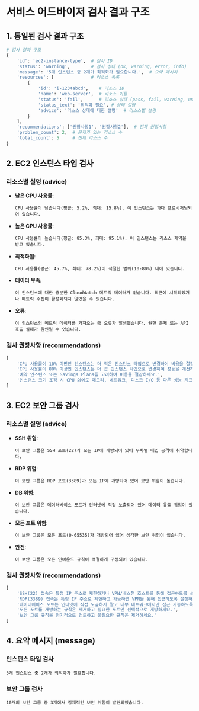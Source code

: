 # 서비스 어드바이저 검사 결과 구조

## 1. 통일된 검사 결과 구조

```python
# 검사 결과 구조
{
    'id': 'ec2-instance-type',  # 검사 ID
    'status': 'warning',        # 검사 상태 (ok, warning, error, info)
    'message': '5개 인스턴스 중 2개가 최적화가 필요합니다.',  # 요약 메시지
    'resources': [              # 리소스 목록
        {
            'id': 'i-1234abcd',    # 리소스 ID
            'name': 'web-server',  # 리소스 이름
            'status': 'fail',      # 리소스 상태 (pass, fail, warning, unknown)
            'status_text': '최적화 필요', # 상태 설명
            'advice': '리소스 상태에 대한 설명'  # 리소스별 설명
        }
    ],
    'recommendations': ['권장사항1', '권장사항2'],  # 전체 권장사항
    'problem_count': 2,  # 문제가 있는 리소스 수
    'total_count': 5     # 전체 리소스 수
}
```

## 2. EC2 인스턴스 타입 검사

### 리소스별 설명 (advice)

- **낮은 CPU 사용률**:
  ```
  CPU 사용률이 낮습니다(평균: 5.2%, 최대: 15.8%). 이 인스턴스는 과다 프로비저닝되어 있습니다.
  ```

- **높은 CPU 사용률**:
  ```
  CPU 사용률이 높습니다(평균: 85.3%, 최대: 95.1%). 이 인스턴스는 리소스 제약을 받고 있습니다.
  ```

- **최적화됨**:
  ```
  CPU 사용률(평균: 45.7%, 최대: 78.2%)이 적절한 범위(10-80%) 내에 있습니다.
  ```

- **데이터 부족**:
  ```
  이 인스턴스에 대한 충분한 CloudWatch 메트릭 데이터가 없습니다. 최근에 시작되었거나 메트릭 수집이 활성화되지 않았을 수 있습니다.
  ```

- **오류**:
  ```
  이 인스턴스의 메트릭 데이터를 가져오는 중 오류가 발생했습니다. 권한 문제 또는 API 호출 실패가 원인일 수 있습니다.
  ```

### 검사 권장사항 (recommendations)

```python
[
    'CPU 사용률이 10% 미만인 인스턴스는 더 작은 인스턴스 타입으로 변경하여 비용을 절감하세요.',
    'CPU 사용률이 80% 이상인 인스턴스는 더 큰 인스턴스 타입으로 변경하여 성능을 개선하세요.',
    '예약 인스턴스 또는 Savings Plans를 고려하여 비용을 절감하세요.',
    '인스턴스 크기 조정 시 CPU 외에도 메모리, 네트워크, 디스크 I/O 등 다른 성능 지표도 함께 고려하세요.'
]
```

## 3. EC2 보안 그룹 검사

### 리소스별 설명 (advice)

- **SSH 위험**:
  ```
  이 보안 그룹은 SSH 포트(22)가 모든 IP에 개방되어 있어 무차별 대입 공격에 취약합니다.
  ```

- **RDP 위험**:
  ```
  이 보안 그룹은 RDP 포트(3389)가 모든 IP에 개방되어 있어 보안 위험이 높습니다.
  ```

- **DB 위험**:
  ```
  이 보안 그룹은 데이터베이스 포트가 인터넷에 직접 노출되어 있어 데이터 유출 위험이 있습니다.
  ```

- **모든 포트 위험**:
  ```
  이 보안 그룹은 모든 포트(0-65535)가 개방되어 있어 심각한 보안 위험이 있습니다.
  ```

- **안전**:
  ```
  이 보안 그룹은 모든 인바운드 규칙이 적절하게 구성되어 있습니다.
  ```

### 검사 권장사항 (recommendations)

```python
[
    'SSH(22) 접속은 특정 IP 주소로 제한하거나 VPN/배스천 호스트를 통해 접근하도록 설정하세요.',
    'RDP(3389) 접속은 특정 IP 주소로 제한하고 가능하면 VPN을 통해 접근하도록 설정하세요.',
    '데이터베이스 포트는 인터넷에 직접 노출하지 말고 내부 네트워크에서만 접근 가능하도록 설정하세요.',
    '모든 포트를 개방하는 규칙은 제거하고 필요한 포트만 선택적으로 개방하세요.',
    '보안 그룹 규칙을 정기적으로 검토하고 불필요한 규칙은 제거하세요.'
]
```

## 4. 요약 메시지 (message)

### 인스턴스 타입 검사
```
5개 인스턴스 중 2개가 최적화가 필요합니다.
```

### 보안 그룹 검사
```
10개의 보안 그룹 중 3개에서 잠재적인 보안 위험이 발견되었습니다.
```